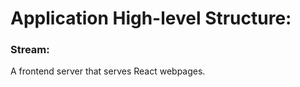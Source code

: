 # Application High-level Structure:

<h3>Stream:</h3> A frontend server that serves React webpages.

